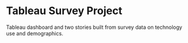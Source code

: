 # Tableau Survey Project
Tableau dashboard and two stories built from survey data on technology use and demographics.
